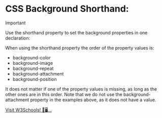# CSS Background Shorthand:

> [!IMPORTANT]
> Use the shorthand property to set the background properties in one declaration:

When using the shorthand property the order of the property values is:

- background-color
- background-image
- background-repeat
- background-attachment
- background-position

It does not matter if one of the property values is missing, as long as the other ones are in this order. Note that we do not use the background-attachment property in the examples above, as it does not have a value.

[Visit W3Schools! 🌿🖥️...](https://www.w3schools.com)
